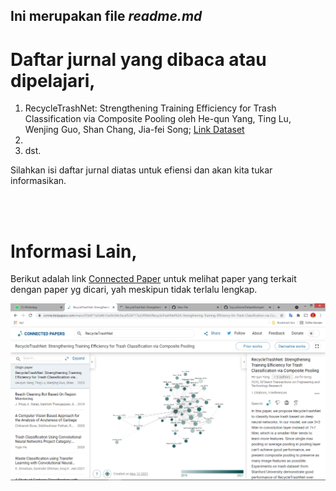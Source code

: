 ## Ini merupakan file *readme.md*  
     
     
# Daftar jurnal yang dibaca atau dipelajari,     
1. RecycleTrashNet: Strengthening Training Efficiency for Trash Classification via Composite Pooling oleh He-qun Yang, Ting Lu, Wenjing Guo, Shan Chang, Jia-fei Song; [Link Dataset](https://drive.google.com/drive/folders/0B3P9oO5A3RvSUW9qTG11Ul83TEE?resourcekey=0-F-D8v2tnSfByG6ll3t9JxA)
2. 
3. dst.   

Silahkan isi daftar jurnal diatas untuk efiensi dan akan kita tukar informasikan.    
       
<br>
<br>      


# Informasi Lain,     
Berikut adalah link [Connected Paper](https://www.connectedpapers.com/) untuk melihat paper yang terkait dengan paper yg dicari, yah meskipun tidak terlalu lengkap.     

![image](/assets/image/Screenshot%20(2058).png)

